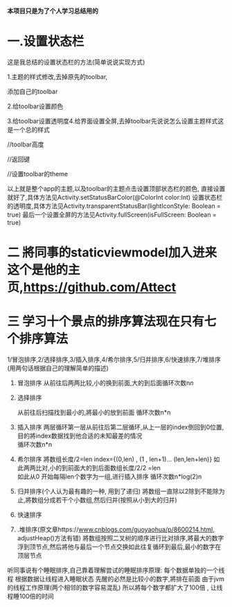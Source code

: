**本项目只是为了个人学习总结用的**

# 一.设置状态栏

这是我总结的设置状态栏的方法(简单说说实现方式)

1.主题的样式修改,去掉原先的toolbar,

添加自己的toolbar

2.给toolbar设置颜色

3.给toolbar设置透明度4.给界面设置全屏,去掉toolbar先说说怎么设置主题样式这是一个总的样式   

<style name="CYAppTheme" parent="Theme.AppCompat.DayNight.NoActionBar">    
<item name="colorPrimary">@color/colorPrimary</item><!--  主题颜色 -->      
<item name="colorAccent">@color/colorAccent</item><!--  主题颜色 -->       
<item name="colorPrimaryDark">@color/colorPrimaryDark</item><!--  主题颜色 -->        
<item name="android:windowTranslucentStatus">false</item><!--  true为半透明, -->   
<!--      其实是为了能够让ActionMode能够覆盖我们的Toolbar       -->       
<item name="windowActionModeOverlay">true</item> 
<!--      其实是为了能够让ActionMode能够覆盖我们的Toolbar       -->  
<item name="android:windowActionModeOverlay">true</item>     
<item name="actionModeStyle">@style/CYAppTheme.ActionMode</item>        
<!--   返回键的样式         --> 
<item name="actionModeCloseButtonStyle">@style/CYAppTheme.ActionMode.ColseStype</item>      
<item name="actionModeBackground">@color/colorPrimary</item>    
</style>   

//toolbar高度    
<style name="CYAppTheme.ActionMode" parent="Widget.AppCompat.ActionMode">        
<item name="height">@dimen/toolbar_height</item>    
</style>    

//返回键    
<style name="CYAppTheme.ActionMode.ColseStype" parent="Widget.AppCompat.ActionButton.CloseMode">        <item name="android:tint">@android:color/white</item>       
<item name="android:layout_marginStart">2dp</item>    
</style>    

//设置toolbar的theme    
<style name="AppTheme.AppBarOverlay" parent="ThemeOverlay.AppCompat.Dark" >      
<item name="windowActionModeOverlay">true</item>      
<item name="android:windowActionModeOverlay">true</item>       <!--底部无阴影-->       
<item name="elevation">0dp</item>    
</style>

以上就是整个app的主题,以及toolbar的主题点击设置顶部状态栏的颜色,
直接设置就好了,具体方法见Activity.setStatusBarColor(@ColorInt color:Int)
设置状态栏的透明度,具体方法见Activity.transparentStatusBar(lightIconStyle: Boolean = true)
最后一个设置全屏的方法见Activity.fullScreen(isFullScreen: Boolean = true)

# 二    將同事的staticviewmodel加入进来这个是他的主页,https://github.com/Attect

# 三    学习十个景点的排序算法现在只有七个排序算法

1/冒泡排序,2/选择排序,3/插入排序,4/希尔排序,5/归并排序,6/快速排序,7/堆排序
(用两句话根据自己的理解简单的描述)

1. 冒泡排序
从前往后两两比较,小的换到前面,大的到后面循环次数n*n*

2. 选择排序

   从前往后扫描找到最小的,將最小的放到前面
   循环次数n*n

3. 插入排序
   两层循环第一层从前往后第二层循环,从上一层的index倒回到0位置,目的將index数据找到他合适的未知最差的情况  
   循环次数n*n
4. 希尔排序
   將数组长度/2=len  index={(0,len) , (1 , len+1)... (len,len+len)}
   如此两两比对,小的到前面大的到后面数组长度/2/2 =len   
   如此从0 开始每隔len个数字为一组,进行插入排序
   循环次数n*log(2)n
5. 归并排序(个人认为最有趣的一种, 用到了递归)
   將数组一直除以2除到不能除为止,將数组分成若干个小数组,然后归并(按照从小到大的归并)
6. 快速排序
7. .堆排序(原文章https://www.cnblogs.com/guoyaohua/p/8600214.html, adjustHeap()方法有错)
   將数组按照二叉树的顺序进行比对排序,將最大的数字浮到顶节点,然后將他与最后一个节点交换如此往复循环到最后,最小的数字在顶层节点




听同事说有个睡眠排序,自己靠着理解尝试的睡眠排序原理: 每个数据单独的一个线程      根据数据让线程进入睡眠状态      先醒的必然是比较小的数字,將排在前面      由于jvm的线程工作原理(两个相邻的数字容易混乱)    所以將每个数字都扩大了100倍 , 让线程睡100倍的时间